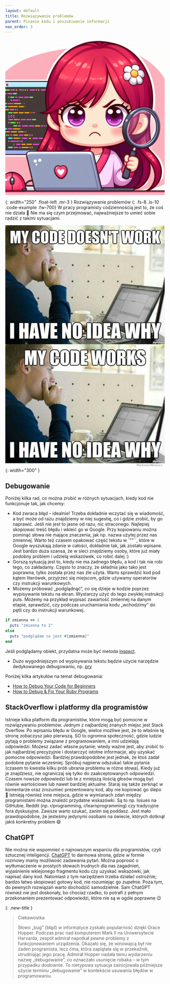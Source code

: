 ```yaml
---
layout: default
title: Rozwiązywanie problemów
parent: Pisanie kodu i poszukiwanie informacji
nav_order: 3
---
```

![](../../images/intros/debugging.jpg){: width="250" .float-left .mr-3 }
Rozwiązywanie problemów
{: .fs-8 .ls-10 .code-example .fw-700}
W pracy programisty codziennością jest to, że coś nie działa 🙂 Nie ma się czym przejmować, najważniejsze to umieć sobie radzić z takimi sytuacjami.

![](../../images/content/meme.jpg){: width="300" }

## Debugowanie
Poniżej kilka rad, co można zrobić w różnych sytuacjach, kiedy kod nie funkcjonuje tak, jak chcemy:
- Kod zwraca błąd – idealnie! Trzeba dokładnie wczytać się w wiadomość, a być może od razu znajdziemy w niej sugestię, co i gdzie zrobić, by go naprawić. Jeśli nie jest to jasne od razu, nic straconego. Najlepiej skopiować treść błędu i wkleić go w Google. Przy kopiowaniu można pominąć słowa nie mające znaczenia, jak np. nazwa użytej przez nas zmiennej. Warto też czasem opakować część tekstu w `""``, które w Google wyszukają zdanie w całości, dokładnie tak, jak zostało wpisane. Jest bardzo duża szansa, że w sieci znajdziemy osoby, które już miały podobny problem i udzielą wskazówek, co robić dalej :)
- Gorszą sytuacją jest to, kiedy nie ma żadnego błędu, a kod i tak nie robi tego, co zakładamy. Często to znaczy, że składnia jako tako jest poprawna, tylko została przez nas źle użyta. Warto sprawdzić kod pod kątem literówek, przyjrzeć się miejscom, gdzie używamy operatorów czy instrukcji warunkowych.
- Możemy próbować „podglądnąć”, co się dzieje w kodzie poprzez wypisywanie tekstu na ekran. Wystarczy użyć do tego zwykłej instrukcji puts. Możemy na przykład wypisać zawartość zmiennej na danym etapie, sprawdzić, czy podczas uruchamiania kodu „wchodzimy” do pętli czy do instrukcji warunkowej.
```ruby
if zmienna == 2
  puts "zmienna to 2"
else
  puts "podglądam co jest #{zmienna}"
end
```
Jeśli podglądamy obiekt, przydatna może być metoda [inspect](https://apidock.com/ruby/Object/inspect).
- Dużo wygodniejszym od wypisywania tekstu będzie użycie narzędzie dedykowanego debugowaniu, np. [pry](https://laflamablanc.medium.com/debugging-ruby-code-with-pry-a0bf1f5e97ca)

Poniżej kilka artykułów na temat debugowania:
- [How to Debug Your Code for Beginners](https://www.freecodecamp.org/news/what-is-debugging-how-to-debug-code/)
- [How to Debug & Fix Your Ruby Programs](https://www.rubyguides.com/2015/07/ruby-debugging/)

## StackOverflow i platformy dla programistów
Istnieje kilka platform dla programistów, które mogą być pomocne w rozwiązywaniu problemów. Jednym z najbardziej znanych miejsc jest Stack Overflow. Po wpisaniu błędu w Google, wielce możliwe jest, że to właśnie tę stronę zobaczysz jako pierwszą. SO to ogromna społeczność, gdzie ludzie pytają o problemy związane z programowaniem, a inni udzielają odpowiedzi. Możesz zadać własne pytanie; wtedy ważne jest, aby zrobić to jak najbardziej precyzyjnie i dostarczyć istotne informacje, aby uzyskać pomocne odpowiedzi. Bardziej prawdopodobne jest jednak, że ktoś zadał podobne pytanie wcześniej. Spróbuj najpierw odszukać takie pytania (czasem to kwestia kilku prób ubrania problemu w różne słowa). Kiedy już je znajdziesz, nie ograniczaj się tylko do zaakceptowanych odpowiedzi. Czasem nowsze odpowiedzi lub te z mniejszą ilością głosów mogą być równie wartościowe lub nawet bardziej aktualne. Staraj się także zerknąć w komentarze oraz zrozumieć prezentowany kod, aby nie kopiować go ślepo 🙂
Istnieją również inne miejsca, gdzie w wymianach zdań między programistami można znaleźć przydatne wskazówki. Są to np. Issues na GitHubie, Reddit (np. r/programming, r/learnprogramming) czy tradycyjne fora dyskusyjne. Zawsze warto szukać, zanim się poddasz. Jest mało prawdopodobne, że jesteśmy jedynymi osobami na świecie, których dotknął jakiś konkretny problem 😄

## ChatGPT
Nie można nie wspomnieć o najnowszym wsparciu dla programistów, czyli sztucznej inteligencji. [ChatGPT](https://chat.openai.com/) to darmowa strona, gdzie w formie rozmowy mamy możliwość zadawania pytań. Można poprosić o wytłumaczenie w prostych słowach trudnych dla nas zagadnień, wyjaśnienie wklejonego fragmentu kodu czy uzyskać wskazówki, jak napisać dany kod. Natomiast z tym narzędziem trzeba działać ostrożnie; bardzo łatwo skopiować gotowy kod, nie rozumiejąc go zupełnie. Poza tym, do pewnych rozwiązań warto dochodzić samodzielnie. Sam ChatGPT również nie jest doskonały, bo chociaż rzadko, to potrafi z pełnym przekonaniem prezentować odpowiedzi, które nie są w ogóle poprawne 😉

{: .new-title }
> Ciekawostka
>
> Słowo „bug” (błąd) w informatyce zyskało popularność dzięki Grace Hopper. Podczas prac nad komputerem Mark II na Uniwersytecie Harvarda, zespół admirał napotkał pewne problemy z funkcjonowaniem urządzenia. Okazało się, że winowajcą był nie żaden programista, lecz ćma, która zaplątała się w przekaźnik, utrudniając jego pracę. Admirał Hopper nadała temu wydarzeniu nazwę „debugowanie”, co oznaczało usunięcie robaka – w tym przypadku dosłownie. To nietypowa sytuacja zainicjowała późniejsze użycie terminu „debugowanie” w kontekście usuwania błędów w programowaniu.
